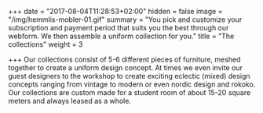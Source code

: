 +++
date = "2017-08-04T11:28:53+02:00"
hidden = false
image = "/img/hemmlis-mobler-01.gif"
summary = "You pick and customize your subscription and payment period that suits you the best through our webform. We then assemble a uniform collection for you."
title = "The collections"
weight = 3

+++
Our collections consist of 5-6 different pieces of furniture, meshed together to create a uniform design concept. At times we even invite our guest designers to the workshop to create exciting eclectic (mixed) design concepts ranging from vintage to modern or even nordic design and rokoko. Our collections are custom made for a student room of about 15-20 square meters and always leased as a whole.